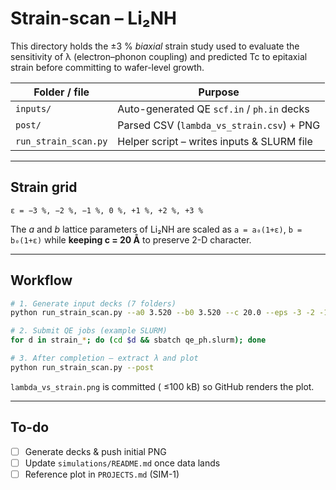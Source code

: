 # Strain-scan – Li₂NH

This directory holds the ±3 % *biaxial* strain study used to evaluate the
sensitivity of λ (electron–phonon coupling) and predicted Tc to epitaxial
strain before committing to wafer-level growth.

| Folder / file              | Purpose                                   |
|----------------------------|-------------------------------------------|
| `inputs/`                  | Auto-generated QE `scf.in` / `ph.in` decks |
| `post/`                    | Parsed CSV (`lambda_vs_strain.csv`) + PNG |
| `run_strain_scan.py`       | Helper script – writes inputs & SLURM file |

---

## Strain grid

```
ε = −3 %, −2 %, −1 %, 0 %, +1 %, +2 %, +3 %
```

The *a* and *b* lattice parameters of Li₂NH are scaled as `a = a₀(1+ε)`,
`b = b₀(1+ε)` while **keeping c = 20 Å** to preserve 2-D character.

---

## Workflow

```bash
# 1. Generate input decks (7 folders)
python run_strain_scan.py --a0 3.520 --b0 3.520 --c 20.0 --eps -3 -2 -1 0 1 2 3

# 2. Submit QE jobs (example SLURM)
for d in strain_*; do (cd $d && sbatch qe_ph.slurm); done

# 3. After completion – extract λ and plot
python run_strain_scan.py --post
```

`lambda_vs_strain.png` is committed ( ≤100 kB) so GitHub renders the plot.

---

## To-do

* [ ] Generate decks & push initial PNG
* [ ] Update `simulations/README.md` once data lands
* [ ] Reference plot in `PROJECTS.md` (SIM-1) 